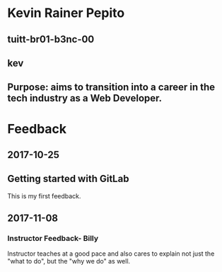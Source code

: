 # Kevin Rainer Pepito
## tuitt-br01-b3nc-00
## kev
## Purpose: aims to transition into a career in the tech industry as a Web Developer.

# Feedback
## 2017-10-25
## Getting started with GitLab
This is my first feedback.

## 2017-11-08
### Instructor Feedback- Billy
Instructor teaches at a good pace and also cares to explain not just the "what to do", but the "why we do" as well.